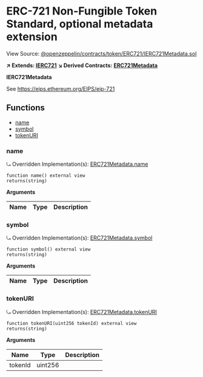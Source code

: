 # ERC-721 Non-Fungible Token Standard, optional metadata extension

View Source: [@openzeppelin/contracts/token/ERC721/IERC721Metadata.sol](https://github.com/Dapp-Wizards/@openzeppelin/contracts/token/ERC721/IERC721Metadata.sol)

**↗ Extends: [IERC721](IERC721.md)**
**↘ Derived Contracts: [ERC721Metadata](ERC721Metadata.md)**

**IERC721Metadata**

See https://eips.ethereum.org/EIPS/eip-721

## Functions

- [name](#name)
- [symbol](#symbol)
- [tokenURI](#tokenuri)

### name

⤿ Overridden Implementation(s): [ERC721Metadata.name](ERC721Metadata.md#name)

```solidity
function name() external view
returns(string)
```

**Arguments**

| Name        | Type           | Description  |
| ------------- |------------- | -----|

### symbol

⤿ Overridden Implementation(s): [ERC721Metadata.symbol](ERC721Metadata.md#symbol)

```solidity
function symbol() external view
returns(string)
```

**Arguments**

| Name        | Type           | Description  |
| ------------- |------------- | -----|

### tokenURI

⤿ Overridden Implementation(s): [ERC721Metadata.tokenURI](ERC721Metadata.md#tokenuri)

```solidity
function tokenURI(uint256 tokenId) external view
returns(string)
```

**Arguments**

| Name        | Type           | Description  |
| ------------- |------------- | -----|
| tokenId | uint256 |  | 

